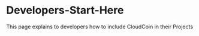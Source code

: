 # Developers-Start-Here
This page explains to developers how to include CloudCoin in their Projects
